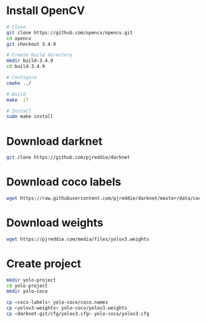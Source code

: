 # Install OpenCV

```bash
# Clone
git clone https://github.com/opencv/opencv.git
cd opencv
git checkout 3.4.9

# Create build directory
mkdir build-3.4.9
cd build-3.4.9

# Configure
cmake ../

# Build
make -j7

# Install
sudo make install
```

# Download darknet

```bash
git clone https://github.com/pjreddie/darknet
```

# Download coco labels

```bash
wget https://raw.githubusercontent.com/pjreddie/darknet/master/data/coco.names
```

# Download weights

```bash
wget https://pjreddie.com/media/files/yolov3.weights
```

# Create project

```bash
mkdir yolo-project
cd yolo-project
mkdir yolo-coco

cp <coco-labels> yolo-coco/coco.names
cp <yolov3-weights> yolo-coco/yolov3.weights
cp <darknet-git/cfg/yolov3.cfg> yolo-coco/yolov3.cfg
```